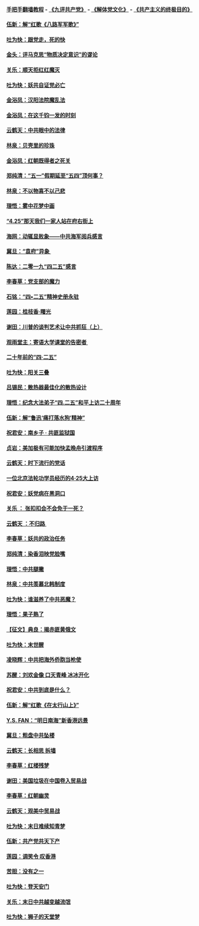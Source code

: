 #### [手把手翻墙教程](https://github.com/gfw-breaker/guides/wiki) -  [《九评共产党》](https://github.com/gfw-breaker/9ping.md?t=05052137) - [《解体党文化》](https://github.com/gfw-breaker/jtdwh.md?t=05052137) - [《共产主义的终极目的》](https://github.com/gfw-breaker/gczydzjmd.md?t=05052137)

#### [伍新：解“红歌《八路军军歌》”](../pages/nsc993/n11227702.md?t=05052137) 

#### [吐为快：跟党走，死的快](../pages/nsc993/n11227511.md?t=05052137) 

#### [金头：评马克思“物质决定意识”的谬论](../pages/nsc993/n11227161.md?t=05052137) 

#### [关乐：顺天拒红红魔灭](../pages/nsc993/n11225393.md?t=05052137) 

#### [吐为快：妖共自证党必亡](../pages/nsc993/n11223109.md?t=05052137) 

#### [金浴凤：汉阳法院魔乱法](../pages/nsc993/n11222083.md?t=05052137) 

#### [金浴凤：在这千钧一发的时刻](../pages/nsc993/n11222047.md?t=05052137) 

#### [云鹤天：中共眼中的法律](../pages/nsc993/n11221943.md?t=05052137) 

#### [林泉：贝壳里的珍珠](../pages/nsc993/n11217073.md?t=05052137) 

#### [金浴凤：红朝既得者之死关](../pages/nsc993/n11217063.md?t=05052137) 

#### [郑纯清：“五一”假期延至“五四”顶何事？](../pages/nsc993/n11217000.md?t=05052137) 

#### [林泉：不以物喜不以己悲](../pages/nsc993/n11216987.md?t=05052137) 

#### [理悟：雾中花梦中画](../pages/nsc993/n11213846.md?t=05052137) 

#### [“4.25”那天我们一家人站在府右街上](../pages/nsc993/n11210435.md?t=05052137) 

#### [海网：动辄显败象——中共海军阅兵感言](../pages/nsc993/n11212147.md?t=05052137) 

#### [冀旦：“袁府”异象 ](../pages/nsc993/n11211996.md?t=05052137) 

#### [陈达：二零一九“四二五”感言](../pages/nsc993/n11211971.md?t=05052137) 

#### [李春草：党支部的魔力](../pages/nsc993/n11211722.md?t=05052137) 

#### [石铭：“四•二五”精神史册永驻](../pages/nsc993/n11210585.md?t=05052137) 

#### [莲园：桂枝香‧曙光](../pages/nsc993/n11210371.md?t=05052137) 

#### [谢田：川普的谈判艺术让中共抓狂（上）](../pages/nsc993/n11209038.md?t=05052137) 

#### [观雨堂主：寄语大学课堂的告密者 ](../pages/nsc993/n11209062.md?t=05052137) 

#### [二十年前的“四·二五”](../pages/nsc993/n11207639.md?t=05052137) 

#### [吐为快：阳关三叠](../pages/nsc993/n11207152.md?t=05052137) 

#### [吕锡民：散热器最佳化的散热设计](../pages/nsc993/n11206294.md?t=05052137) 

#### [理悟：纪念大法弟子“四.二五”和平上访二十周年](../pages/nsc993/n11206269.md?t=05052137) 

#### [伍新：解“鲁迅‘痛打落水狗’精神”](../pages/nsc993/n11206208.md?t=05052137) 

#### [祝君安：南乡子 · 共匪监狱国](../pages/nsc993/n11203831.md?t=05052137) 

#### [贞岩：美加极有可能加快孟晚舟引渡程序](../pages/nsc993/n11203705.md?t=05052137) 

#### [云鹤天：时下流行的党话](../pages/nsc993/n11203254.md?t=05052137) 

#### [一位北京法轮功学员经历的4·25大上访](../pages/nsc993/n11203160.md?t=05052137) 

#### [祝君安：妖党病在黑洞口](../pages/nsc993/n11201449.md?t=05052137) 

#### [关乐 ： 张扣扣会不会免于一死？](../pages/nsc993/n11201363.md?t=05052137) 

#### [云鹤天 ：不归路 ](../pages/nsc993/n11201359.md?t=05052137) 

#### [李春草：妖共的政治任务](../pages/nsc993/n11199926.md?t=05052137) 

#### [郑纯清：染香泪映党脸嘴](../pages/nsc993/n11199911.md?t=05052137) 

#### [理悟：中共腿撇](../pages/nsc993/n11199727.md?t=05052137) 

#### [林泉：中共羡慕北韩制度](../pages/nsc993/n11199776.md?t=05052137) 

#### [吐为快：谁滋养了中共恶魔？](../pages/nsc993/n11199706.md?t=05052137) 

#### [理悟：果子熟了](../pages/nsc993/n11196774.md?t=05052137) 

#### [【征文】典良：揭赤匪黄俄文](../pages/nsc993/n11195773.md?t=05052137) 

#### [吐为快：末世醒](../pages/nsc993/n11196757.md?t=05052137) 

#### [凌晓辉：中共把海外侨胞当枪使](../pages/nsc993/n11195270.md?t=05052137) 

#### [苏醒：刘欢金像 口天青峰 冰冰开化](../pages/nsc993/n11194046.md?t=05052137) 

#### [祝君安：中共到底是什么？](../pages/nsc993/n11193828.md?t=05052137) 

#### [伍新：解“红歌《在太行山上》”](../pages/nsc993/n11193680.md?t=05052137) 

#### [Y.S. FAN：“明日南海”新香港远景](../pages/nsc993/n11189809.md?t=05052137) 

#### [冀旦：粗盘中共坠楼](../pages/nsc993/n11188872.md?t=05052137) 

#### [云鹤天：长相思 拆墙](../pages/nsc993/n11187494.md?t=05052137) 

#### [李春草：红楼残梦](../pages/nsc993/n11187468.md?t=05052137) 

#### [谢田：美国垃圾在中国卷入贸易战](../pages/nsc993/n11184083.md?t=05052137) 

#### [李春草：红朝幽灵](../pages/nsc993/n11186717.md?t=05052137) 

#### [云鹤天：观美中贸易战](../pages/nsc993/n11184252.md?t=05052137) 

#### [吐为快：末日难续知青梦](../pages/nsc993/n11183957.md?t=05052137) 

#### [伍新：共产党共天下产](../pages/nsc993/n11183941.md?t=05052137) 

#### [莲园：调笑令 叹香港](../pages/nsc993/n11183930.md?t=05052137) 

#### [苦胆：没有之一](../pages/nsc993/n11183909.md?t=05052137) 

#### [吐为快：登天安门](../pages/nsc993/n11183895.md?t=05052137) 

#### [关乐：末日中共越变越流氓](../pages/nsc993/n11183026.md?t=05052137) 

#### [吐为快：狮子的天堂梦](../pages/nsc993/n11179854.md?t=05052137) 


